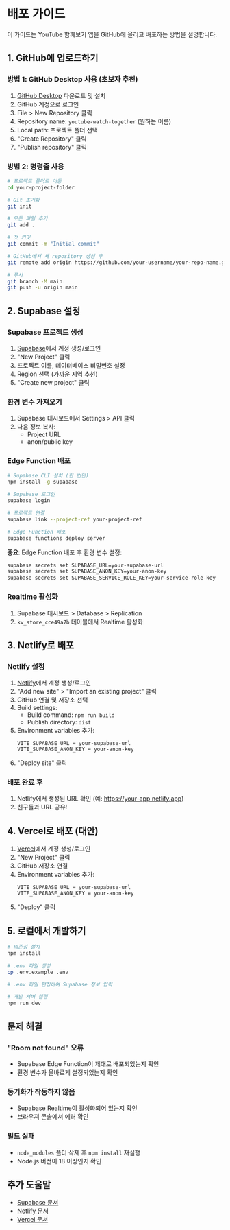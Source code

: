 # 배포 가이드

이 가이드는 YouTube 함께보기 앱을 GitHub에 올리고 배포하는 방법을 설명합니다.

## 1. GitHub에 업로드하기

### 방법 1: GitHub Desktop 사용 (초보자 추천)

1. [GitHub Desktop](https://desktop.github.com/) 다운로드 및 설치
2. GitHub 계정으로 로그인
3. File > New Repository 클릭
4. Repository name: `youtube-watch-together` (원하는 이름)
5. Local path: 프로젝트 폴더 선택
6. "Create Repository" 클릭
7. "Publish repository" 클릭

### 방법 2: 명령줄 사용

```bash
# 프로젝트 폴더로 이동
cd your-project-folder

# Git 초기화
git init

# 모든 파일 추가
git add .

# 첫 커밋
git commit -m "Initial commit"

# GitHub에서 새 repository 생성 후
git remote add origin https://github.com/your-username/your-repo-name.git

# 푸시
git branch -M main
git push -u origin main
```

## 2. Supabase 설정

### Supabase 프로젝트 생성

1. [Supabase](https://supabase.com)에서 계정 생성/로그인
2. "New Project" 클릭
3. 프로젝트 이름, 데이터베이스 비밀번호 설정
4. Region 선택 (가까운 지역 추천)
5. "Create new project" 클릭

### 환경 변수 가져오기

1. Supabase 대시보드에서 Settings > API 클릭
2. 다음 정보 복사:
   - Project URL
   - anon/public key

### Edge Function 배포

```bash
# Supabase CLI 설치 (한 번만)
npm install -g supabase

# Supabase 로그인
supabase login

# 프로젝트 연결
supabase link --project-ref your-project-ref

# Edge Function 배포
supabase functions deploy server
```

**중요**: Edge Function 배포 후 환경 변수 설정:

```bash
supabase secrets set SUPABASE_URL=your-supabase-url
supabase secrets set SUPABASE_ANON_KEY=your-anon-key
supabase secrets set SUPABASE_SERVICE_ROLE_KEY=your-service-role-key
```

### Realtime 활성화

1. Supabase 대시보드 > Database > Replication
2. `kv_store_cce49a7b` 테이블에서 Realtime 활성화

## 3. Netlify로 배포

### Netlify 설정

1. [Netlify](https://netlify.com)에서 계정 생성/로그인
2. "Add new site" > "Import an existing project" 클릭
3. GitHub 연결 및 저장소 선택
4. Build settings:
   - Build command: `npm run build`
   - Publish directory: `dist`
5. Environment variables 추가:
   ```
   VITE_SUPABASE_URL = your-supabase-url
   VITE_SUPABASE_ANON_KEY = your-anon-key
   ```
6. "Deploy site" 클릭

### 배포 완료 후

1. Netlify에서 생성된 URL 확인 (예: https://your-app.netlify.app)
2. 친구들과 URL 공유!

## 4. Vercel로 배포 (대안)

1. [Vercel](https://vercel.com)에서 계정 생성/로그인
2. "New Project" 클릭
3. GitHub 저장소 연결
4. Environment variables 추가:
   ```
   VITE_SUPABASE_URL = your-supabase-url
   VITE_SUPABASE_ANON_KEY = your-anon-key
   ```
5. "Deploy" 클릭

## 5. 로컬에서 개발하기

```bash
# 의존성 설치
npm install

# .env 파일 생성
cp .env.example .env

# .env 파일 편집하여 Supabase 정보 입력

# 개발 서버 실행
npm run dev
```

## 문제 해결

### "Room not found" 오류
- Supabase Edge Function이 제대로 배포되었는지 확인
- 환경 변수가 올바르게 설정되었는지 확인

### 동기화가 작동하지 않음
- Supabase Realtime이 활성화되어 있는지 확인
- 브라우저 콘솔에서 에러 확인

### 빌드 실패
- `node_modules` 폴더 삭제 후 `npm install` 재실행
- Node.js 버전이 18 이상인지 확인

## 추가 도움말

- [Supabase 문서](https://supabase.com/docs)
- [Netlify 문서](https://docs.netlify.com)
- [Vercel 문서](https://vercel.com/docs)
